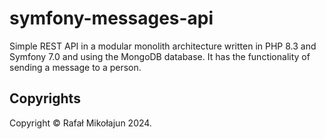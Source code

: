 # symfony-messages-api

Simple REST API in a modular monolith architecture written in PHP 8.3 and Symfony 7.0 and using the MongoDB database. It has the functionality of sending a message to a person.

## Copyrights

Copyright © Rafał Mikołajun 2024.
